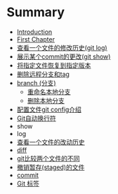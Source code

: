 # Summary

* [Introduction](README.md)
* [First Chapter](chapter1.md)
* [查看一个文件的修改历史\(git log\)](cha-kan-yi-ge-wen-jian-de-xiu-gai-li-shi.md)
* [展示某个commit的更改\(git show\)](zhan-shi-mou-ge-commit-de-geng-gai.md)
* [将指定文件恢复到指定版本](jiang-zhi-ding-wen-jian-hui-fu-dao-zhi-ding-ban-ben.md)
* [删除远程分支和tag](shan-chu-yuan-cheng-fen-zhi-he-tag.md)
* [branch \(分支\)](branchfen-652f29.md)
  * [重命名本地分支](zhong-ming-ming-ben-di-fen-zhi.md)
  * [删除本地分支](shan-chu-ben-di-fen-zhi.md)
* [配置文件git config介绍](pei-zhi-wenjian-git-config-jie-shao.md)
* [Git自动换行符](gitzi-dong-huan-xing-fu.md)
* show
* log
* [查看一个文件的改动历史](cha-kan-yi-ge-wen-jian-de-gai-dong-li-shi.md)
* [diff](diff.md)
* [git比较两个文件的不同](gitbi-jiao-liang-ge-wen-jian-de-bu-tong.md)
* [撤销暂存\(staged\)的文件](che-xiao-zan-5b5828-staged-de-wen-jian.md)
* [commit](commit.md)
* [Git 标签](git-biao-qian.md)


